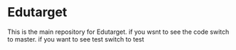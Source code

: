 # Edutarget
This is the main repository for Edutarget.
if you wsnt to see the code switch to master.
if you want to see test switch to test
